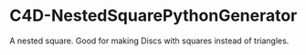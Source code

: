 # C4D-NestedSquarePythonGenerator
A nested square. Good for making Discs with squares instead of triangles.
